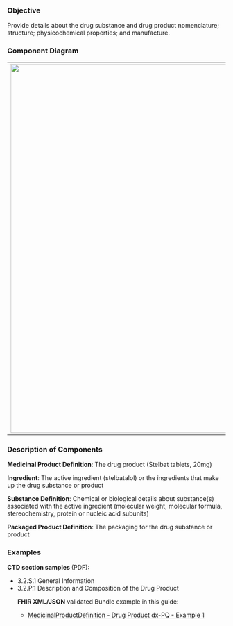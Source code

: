 ### Objective
Provide details about the drug substance and drug product nomenclature; structure; physicochemical properties; and manufacture.

### Component Diagram
<table>
<tr><td><img src="identification_FHIR_resources.png" width="850"/></td></tr>
</table>
 
### Description of Components
**Medicinal Product Definition**: The drug product (Stelbat tablets, 20mg)

**Ingredient**: The active ingredient (stelbatalol) or the ingredients that make up the drug substance or product

**Substance Definition**: Chemical or biological details about substance(s) associated with the active ingredient (molecular weight, molecular formula, stereochemistry, protein or nucleic acid subunits)

**Packaged Product Definition**: The packaging for the drug substance or product


### Examples
<html>
<body>
<p><b>CTD section samples </b> (PDF):</p>
<ul>
<li>3.2.S.1 General Information</li>
<li>3.2.P.1 Description and Composition of the Drug Product</li>

<p><b>FHIR XML/JSON</b> validated Bundle example in this guide:</p>
<ul><li><a href="MedicinalProductDefinition-medicinalproductdefinition-drug-product-dxpq-ex1.html">MedicinalProductDefinition - Drug Product dx-PQ - Example 1</a></li>
</ul>
</body>
</html>